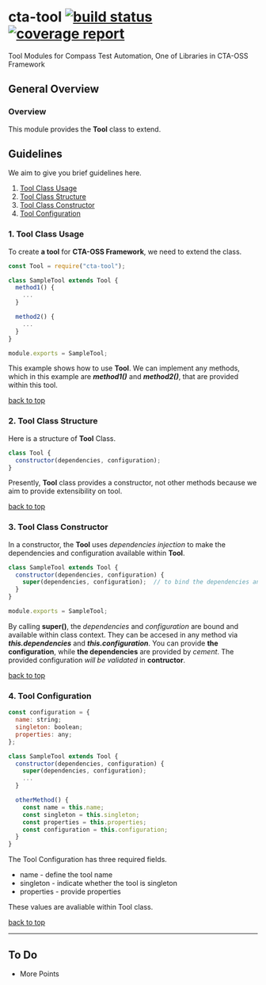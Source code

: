 # cta-tool [ ![build status](https://git.sami.int.thomsonreuters.com/compass/cta-tool/badges/master/build.svg)](https://git.sami.int.thomsonreuters.com/compass/cta-tool/commits/master) [![coverage report](https://git.sami.int.thomsonreuters.com/compass/cta-tool/badges/master/coverage.svg)](https://git.sami.int.thomsonreuters.com/compass/cta-tool/commits/master)

Tool Modules for Compass Test Automation, One of Libraries in CTA-OSS Framework

## General Overview

### Overview

This module provides the **Tool** class to extend.

## Guidelines

We aim to give you brief guidelines here.

1. [Tool Class Usage](#1-tool-class-usage)
1. [Tool Class Structure](#2-tool-class-structure)
1. [Tool Class Constructor](#3-tool-class-constructor)
1. [Tool Configuration](#4-tool-configuration)

### 1. Tool Class Usage

To create **a tool** for **CTA-OSS Framework**, we need to extend the class.

```javascript
const Tool = require("cta-tool");

class SampleTool extends Tool {
  method1() {
    ...
  }

  method2() {
    ...
  }
}

module.exports = SampleTool;
```

This example shows how to use **Tool**. We can implement any methods, which in this example are **_method1()_** and **_method2()_**, that are provided within this tool.

[back to top](#guidelines)

### 2. Tool Class Structure

Here is a structure of **Tool** Class.

```javascript
class Tool {
  constructor(dependencies, configuration);
}
```

Presently, **Tool** class provides a constructor, not other methods because we aim to provide extensibility on tool.

[back to top](#guidelines)

### 3. Tool Class Constructor

In a constructor, the **Tool** uses _dependencies injection_ to make the dependencies and configuration available within **Tool**.

```javascript
class SampleTool extends Tool {
  constructor(dependencies, configuration) {
    super(dependencies, configuration);  // to bind the dependencies and configuration
  }
}

module.exports = SampleTool;
```

By calling **super()**, the _dependencies_ and _configuration_ are bound and available within class context. They can be accesed in any method via **_this.dependencies_** and **_this.configuration_**. You can provide **the configuration**, while **the dependencies** are provided by _cement_. The provided configuration _will be validated_ in **contructor**.

[back to top](#guidelines)

### 4. Tool Configuration

```javascript
const configuration = {
  name: string;
  singleton: boolean;
  properties: any;
};

class SampleTool extends Tool {
  constructor(dependencies, configuration) {
    super(dependencies, configuration);
    ...
  }

  otherMethod() {
    const name = this.name;
    const singleton = this.singleton;
    const properties = this.properties;
    const configuration = this.configuration;
  }
}
```

The Tool Configuration has three required fields.

- name - define the tool name
- singleton - indicate whether the tool is singleton
- properties - provide properties

These values are avaliable within Tool class.

[back to top](#guidelines)

------

## To Do

* More Points